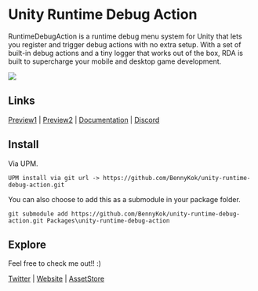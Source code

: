 # Unity Runtime Debug Action

RuntimeDebugAction is a runtime debug menu system for Unity that lets you register and trigger debug actions with no extra setup. With a set of built-in debug actions and a tiny logger that works out of the box, RDA is built to supercharge your mobile and desktop game development.

![](https://bennykok.github.io/runtime-debug-action-docs/images/2020-12-14-11-20-22.png)

## Links

[Preview1](https://twitter.com/BennyKokMusic/status/1405039828337455116) | [Preview2](https://twitter.com/BennyKokMusic/status/1316547829817466880) | [Documentation](https://bennykok.github.io/runtime-debug-action-docs/manuals/QuickStart/index.html) | [Discord](https://discord.gg/fHGsArj) 

## Install

Via UPM.

```
UPM install via git url -> https://github.com/BennyKok/unity-runtime-debug-action.git
```

You can also choose to add this as a submodule in your package folder.

```
git submodule add https://github.com/BennyKok/unity-runtime-debug-action.git Packages\unity-runtime-debug-action
```

## Explore
Feel free to check me out!! :)

[Twitter](https://twitter.com/BennyKokMusic) | [Website](https://bennykok.com) | [AssetStore](https://assetstore.unity.com/publishers/28510)

